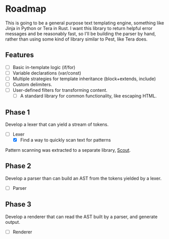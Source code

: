 # Roadmap

This is going to be a general purpose text templating engine, something like Jinja in Python or Tera in Rust. I want this library to return helpful error messages and be reasonably fast, so I'll be building the parser by hand, rather than using some kind of library similar to Pest, like Tera does.

## Features

- [ ] Basic in-template logic (if/for)
- [ ] Variable declarations (var/const)
- [ ] Multiple strategies for template inheritance (block+extends, include)
- [ ] Custom delimiters.
- [ ] User-defined filters for transforming content.
    - [ ] A standard library for common functionality, like escaping HTML.

## Phase 1

Develop a lexer that can yield a stream of tokens.

- [ ] Lexer
  - [x] Find a way to quickly scan text for patterns

Pattern scanning was extracted to a separate library, [Scout](https://github.com/jmkng/scout).

## Phase 2

Develop a parser than can build an AST from the tokens yielded by a lexer.

- [ ] Parser

## Phase 3

Develop a renderer that can read the AST built by a parser, and generate output.

- [ ] Renderer
